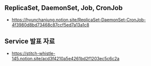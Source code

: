 ## ReplicaSet, DaemonSet, Job, CronJob
- https://hyunchanjung.notion.site/ReplicaSet-DaemonSet-CronJob-4f3980d8bd73468c87ccf5ed7a13a1c8


## Service 발표 자료
- https://stitch-whistle-145.notion.site/acd3f4210a5e4261bd2f1203ec5c6c2a
